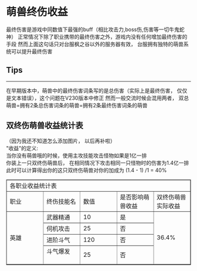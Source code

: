 # 萌兽终伤收益

最终伤害是游戏中同数值下最强的buff（相比攻击力,boss伤,伤害等一切牛鬼蛇神）
正常情况下除了职业携带的最终伤害之外，游戏内没有任何增加最终伤害的手段
然而上面这句话只对台服枫之谷以外的服务器有效， 台服拥有独特的萌兽系统可以提升最终伤害

## Tips
***
在早期版本中，萌兽中的最终伤害词条写的是总伤害（实际上是最终伤害， 仅仅是文本错误），这个问题在V230版本中修正
然而一般交流时候会混用两者， 双总萌兽=拥有2条总伤害词条的萌兽=拥有2条最终伤害词条的萌兽

## 双终伤萌兽收益统计表
（因为我还不知道怎么添加图片， 以后再补啦）<br>
"收益"的定义: <br>当你没有萌兽哦的时候，使用主攻技能攻击怪物如果是1亿一排<br>
你装上一只双终伤萌兽后， 在相同情况下攻击相同一只怪物时的伤害为1.4亿一排<br>
此时可以计算得出你的这只双终伤萌兽对你的加成为 (1.4 - 1) /1 = 40%
<table border= "1 "   width= "200 " >
     <tr>
        <td colspan="5"  >各职业收益统计表
        </td>
     </tr>
     <tr>
        <td   width= "20% ">职业</td>  
        <td   width= "20% ">终伤技能名</td>  
        <td   width= "20% ">数值</td>  
        <td   width= "20% ">是否影响萌兽收益</td>
        <td   width= "20% ">双终伤萌兽实际收益</td>
     </tr>
     <tr>
        <td   width= "20% "rowspan="4">英雄</td>  
        <td   width= "20% ">武器精通</td>  
        <td   width= "20% ">10</td>  
        <td   width= "20% ">是</td>
        <td   width= "20% "rowspan="4">36.4%</td>
     </tr>
     <tr>
        <td   width= "20% ">伺机攻击</td>  
        <td   width= "20% ">25　 </td>  
        <td   width= "20% ">否 　 </td>
     </tr>
     <tr>
        <td   width= "20% ">进阶斗气</td>
        <td   width= "20% ">120 　 </td>
        <td   width= "20% ">否 　 </td>
     </tr>
     <tr>
        <td   width= "20% ">斗气爆发 　 </td>
        <td   width= "20% ">25 　 </td>
        <td   width= "20% ">否 　 </td>
     </tr>
</table>
